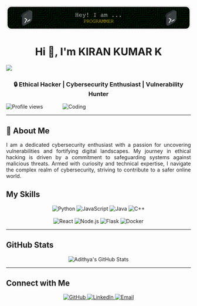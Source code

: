 <div align="center">
  <img src="https://github.com/KIRAN-KUMAR-K3/badges/blob/main/BANNER7.png" alt="Logo">
</div>
<h1 align="center">Hi 👋, I'm KIRAN KUMAR K</h1>

<a href="https://github.com/404"><img src="https://user-images.githubusercontent.com/73097560/115834477-dbab4500-a447-11eb-908a-139a6edaec5c.gif"></a>
<h3><p align="center"><b>🔒 Ethical Hacker | Cybersecurity Enthusiast | Vulnerability Hunter</b></p></h3>

<img align="right" alt="Coding" width="350" src="https://media.tenor.com/rePDfDWO3XoAAAAd/hacking.gif">

<p align="left"> 
  <img src="https://komarev.com/ghpvc/?username=kiran-kumar-k3&label=Profile%20views&color=0e75b6&style=flat" alt="Profile views">
</p>

---
## 🚀 About Me
<div style="text-align: justify;">
I am a dedicated cybersecurity enthusiast with a passion for uncovering vulnerabilities and fortifying digital landscapes. My journey in ethical hacking is driven by a commitment to safeguarding systems against malicious threats. Armed with curiosity and technical expertise, I navigate the complex realm of cybersecurity, striving to contribute to a safer online world.
</div>

## My Skills

<div align="center">
  <img src="https://img.shields.io/badge/Python-3776AB?style=for-the-badge&logo=python&logoColor=white" alt="Python"/>
  <img src="https://img.shields.io/badge/JavaScript-F7DF1E?style=for-the-badge&logo=javascript&logoColor=black" alt="JavaScript"/>
  <img src="https://img.shields.io/badge/Java-007396?style=for-the-badge&logo=java&logoColor=white" alt="Java"/>
  <img src="https://img.shields.io/badge/C++-00599C?style=for-the-badge&logo=c%2B%2B&logoColor=white" alt="C++"/>
  <br /><br />
  <img src="https://img.shields.io/badge/React-61DAFB?style=for-the-badge&logo=react&logoColor=black" alt="React"/>
  <img src="https://img.shields.io/badge/Node.js-339933?style=for-the-badge&logo=nodedotjs&logoColor=white" alt="Node.js"/>
  <img src="https://img.shields.io/badge/Flask-000000?style=for-the-badge&logo=flask&logoColor=white" alt="Flask"/>
  <img src="https://img.shields.io/badge/Docker-2496ED?style=for-the-badge&logo=docker&logoColor=white" alt="Docker"/>
</div>

---

## GitHub Stats
<p align="center">
  <img src="https://github-readme-stats.vercel.app/api?username=adithyagatty&show_icons=true&theme=dark" alt="Adithya's GitHub Stats" />
</p>

---

## Connect with Me
<p align="center">
  <a href="https://github.com/adithyagatty" target="_blank">
    <img src="https://img.shields.io/badge/GitHub-100000?style=for-the-badge&logo=github&logoColor=white" alt="GitHub" />
  </a>
  <a href="https://www.linkedin.com/in/adithya-gatty-52388a22a/" target="_blank">
    <img src="https://img.shields.io/badge/LinkedIn-0A66C2?style=for-the-badge&logo=linkedin&logoColor=white" alt="LinkedIn" />
  </a>
  <a href="mailto:adithyap9999@gmail.com" target="_blank">
    <img src="https://img.shields.io/badge/Email-D14836?style=for-the-badge&logo=gmail&logoColor=white" alt="Email" />
  </a>
</p>
